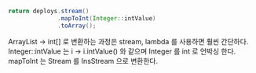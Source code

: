 ```java
return deploys.stream()
              .mapToInt(Integer::intValue)
              .toArray();
```

ArrayList<Integer> -> int[] 로 변환하는 과정은 stream, lambda 를 사용하면 훨씬 간단하다. 
Integer::intValue 는 i -> i.intValue() 와 같으며 Integer 를 int 로 언박싱 한다. 
mapToInt 는 Stream<Integer> 를 InsStream 으로 변환한다. 
